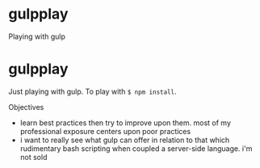 # gulpplay
Playing with gulp

# gulpplay
Just playing with gulp. To play with ` $ npm install `.

Objectives
* learn best practices then try to improve upon them. most of my professional exposure centers upon poor practices
* i want to really see what gulp can offer in relation to that which rudimentary bash scripting when coupled a server-side language. i'm not sold
 